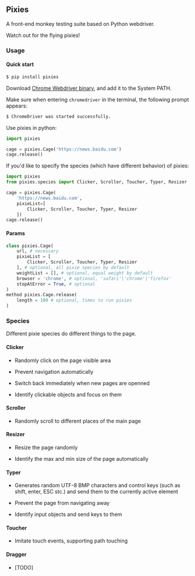 ## Pixies

A front-end monkey testing suite based on Python webdriver.

Watch out for the flying pixies!

### Usage

#### Quick start

```bash
$ pip install pixies
```

Download [Chrome Webdriver binary](https://www.selenium.dev/documentation/en/webdriver/driver_requirements/), and add it to the System PATH.

Make sure when entering ```chromedriver``` in the terminal, the following prompt appears:

```bash
$ ChromeDriver was started successfully.
```

Use pixies in python:

```python
import pixies

cage = pixies.Cage('https://news.baidu.com')
cage.release()
```

If you'd like to specify the species (which have different behavior) of pixies:

```python
import pixies
from pixies.species import Clicker, Scroller, Toucher, Typer, Resizer

cage = pixies.Cage(
    'https://news.baidu.com',
    pixieList=[
        Clicker, Scroller, Toucher, Typer, Resizer
    ])
cage.release()
```

#### Params

``` python
class pixies.Cage(
    url, # necessary
    pixieList = [
        Clicker, Scroller, Toucher, Typer, Resizer
    ], # optional, all pixie species by default
    weightList = [], # optional, equal weight by default
    browser = 'chrome', # optional, 'safari'|'chrome'|'firefox'
    stopAtError = True, # optional
)
method pixies.Cage.release(
    length = 100 # optional, times to run pixies
)
```

### Species

Different pixie species do different things to the page.

#### Clicker

- Randomly click on the page visible area

- Prevent navigation automatically

- Switch back immediately when new pages are openned

- Identify clickable objects and focus on them

#### Scroller

- Randomly scroll to different places of the main page

#### Resizer

- Resize the page randomly

- Identify the max and min size of the page automatically

#### Typer

- Generates random UTF-8 BMP characters and control keys (such as shift, enter, ESC stc.) and send them to the currently active element

- Prevent the page from navigating away

- Identify input objects and send keys to them

#### Toucher

- Imitate touch events, supporting path touching

#### Dragger

- [TODO]
